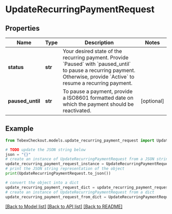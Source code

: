 # UpdateRecurringPaymentRequest


## Properties

Name | Type | Description | Notes
------------ | ------------- | ------------- | -------------
**status** | **str** | Your desired state of the recurring payment. Provide &#x60;Paused&#x60; with &#x60;paused_until&#x60; to pause a recurring payment. Otherwise, provide &#x60;Active&#x60; to resume a recurring payment. | 
**paused_until** | **str** | To pause a payment, provide a ISO8601 formatted date on which the payment should be reactivated. | [optional] 

## Example

```python
from TebexCheckout.models.update_recurring_payment_request import UpdateRecurringPaymentRequest

# TODO update the JSON string below
json = "{}"
# create an instance of UpdateRecurringPaymentRequest from a JSON string
update_recurring_payment_request_instance = UpdateRecurringPaymentRequest.from_json(json)
# print the JSON string representation of the object
print(UpdateRecurringPaymentRequest.to_json())

# convert the object into a dict
update_recurring_payment_request_dict = update_recurring_payment_request_instance.to_dict()
# create an instance of UpdateRecurringPaymentRequest from a dict
update_recurring_payment_request_from_dict = UpdateRecurringPaymentRequest.from_dict(update_recurring_payment_request_dict)
```
[[Back to Model list]](../README.md#documentation-for-models) [[Back to API list]](../README.md#documentation-for-api-endpoints) [[Back to README]](../README.md)


